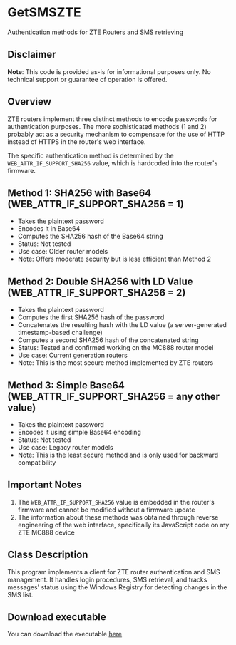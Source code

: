 # GetSMSZTE
Authentication methods for ZTE Routers and SMS retrieving

## Disclaimer
**Note**: This code is provided as-is for informational purposes only. No technical support or guarantee of operation is offered.

## Overview
ZTE routers implement three distinct methods to encode passwords for authentication purposes. The more sophisticated methods (1 and 2) probably act as a security mechanism to compensate for the use of HTTP instead of HTTPS in the router's web interface.

The specific authentication method is determined by the `WEB_ATTR_IF_SUPPORT_SHA256` value, which is hardcoded into the router's firmware.

## Method 1: SHA256 with Base64 (WEB_ATTR_IF_SUPPORT_SHA256 = 1)
- Takes the plaintext password
- Encodes it in Base64
- Computes the SHA256 hash of the Base64 string
- Status: Not tested
- Use case: Older router models
- Note: Offers moderate security but is less efficient than Method 2

## Method 2: Double SHA256 with LD Value (WEB_ATTR_IF_SUPPORT_SHA256 = 2)
- Takes the plaintext password
- Computes the first SHA256 hash of the password
- Concatenates the resulting hash with the LD value (a server-generated timestamp-based challenge)
- Computes a second SHA256 hash of the concatenated string
- Status: Tested and confirmed working on the MC888 router model
- Use case: Current generation routers
- Note: This is the most secure method implemented by ZTE routers

## Method 3: Simple Base64 (WEB_ATTR_IF_SUPPORT_SHA256 = any other value)
- Takes the plaintext password
- Encodes it using simple Base64 encoding
- Status: Not tested
- Use case: Legacy router models
- Note: This is the least secure method and is only used for backward compatibility

## Important Notes
1. The `WEB_ATTR_IF_SUPPORT_SHA256` value is embedded in the router's firmware and cannot be modified without a firmware update
2. The information about these methods was obtained through reverse engineering of the web interface, specifically its JavaScript code on my ZTE MC888 device

## Class Description
This program implements a client for ZTE router authentication and SMS management. It handles login procedures, SMS retrieval, and tracks messages' status using the Windows Registry for detecting changes in the SMS list.

## Download executable
You can download the executable [here](https://github.com/Explo-bot/GetSMSZTE/blob/e0ae70c936f00fc2085131207a740c1c2da05ed5/GetSMSZTE.exe)
